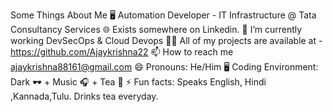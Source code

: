  Some Things About Me
🖥️ Automation Developer - IT Infrastructure @ Tata Consultancy Services
🌐 Exists somewhere on Linkedin.
🌱 I’m currently working  DevSecOps & Cloud Devops
👨‍💻 All of my projects are available at - https://github.com/Ajaykrishna22
📫 How to reach me ajaykrishna88161@gmail.com
😄 Pronouns: He/Him
🖥️ Coding Environment: Dark 🕶️ + Music 🎧 + Tea 🍵
⚡ Fun facts: Speaks English, Hindi ,Kannada,Tulu. Drinks tea everyday.
